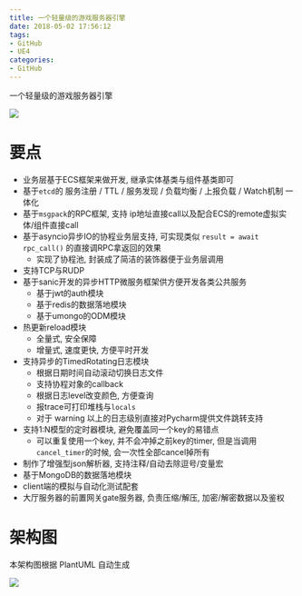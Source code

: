 ```yaml
---
title: 一个轻量级的游戏服务器引擎
date: 2018-05-02 17:56:12
tags:
- GitHub
- UE4
categories:
- GitHub
---
```



一个轻量级的游戏服务器引擎

![](https://raw.githubusercontent.com/no5ix/realtime-server/dev/img/UE4DemoScreenshot.gif)

<!-- # GitHub

[<i class="fa fa-fw fa-github fa-2x"></i>realtime-server](https://github.com/no5ix/realtime-server)  -->

<!-- 

<i class="fa fa-fw fa-2x fa-play-circle"></i>**Video Preview 视频演示**
<video loop="loop" width="100%" controls="controls">
<source src="/img/a_real_time_game_server_and_a_ue4_demo_for_it/ue4_demo_for_rs_720p.mp4" type="video/mp4" />
</video>

-->


# 要点

- 业务层基于ECS框架来做开发, 继承实体基类与组件基类即可
- 基于`etcd`的 服务注册 / TTL / 服务发现 / 负载均衡 / 上报负载 / Watch机制 一体化
- 基于`msgpack`的RPC框架, 支持 ip地址直接call以及配合ECS的remote虚拟实体/组件直接call
- 基于asyncio异步IO的协程业务层支持, 可实现类似 `result = await rpc_call()` 的直接调RPC拿返回的效果
    - 实现了协程池, 封装成了简洁的装饰器便于业务层调用
- 支持TCP与RUDP
- 基于sanic开发的异步HTTP微服务框架供方便开发各类公共服务
    - 基于jwt的auth模块
    - 基于redis的数据落地模块
    - 基于umongo的ODM模块
- 热更新reload模块
    - 全量式, 安全保障
    - 增量式, 速度更快, 方便平时开发
- 支持异步的TimedRotating日志模块
    - 根据日期时间自动滚动切换日志文件
    - 支持协程对象的callback
    - 根据日志level改变颜色, 方便查询
    - 报trace可打印堆栈与`locals`
    - 对于 warning 以上的日志级别直接对Pycharm提供文件跳转支持
- 支持1:N模型的定时器模块, 避免覆盖同一个key的易错点 
    - 可以重复使用一个key, 并不会冲掉之前key的timer, 但是当调用`cancel_timer`的时候, 会一次性全部cancel掉所有
- 制作了增强型json解析器, 支持注释/自动去除逗号/变量宏
- 基于MongoDB的数据落地模块
- client端的模拟与自动化测试配套
- 大厅服务器的前置网关gate服务器, 负责压缩/解压, 加密/解密数据以及鉴权


# 架构图

本架构图根据 PlantUML 自动生成

![](https://raw.githubusercontent.com/no5ix/realtime-server/dev/img/img_1.png)

